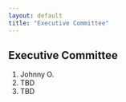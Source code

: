 ```yaml
---
layout: default
title: "Executive Committee"
---
```


## Executive Committee

1. Johnny O.
1. TBD
1. TBD

